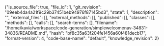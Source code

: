 {"is_source_file": true, "file_id": 1, "git_revision": "09eeb4da4a21f9c29b37451beb94976f87145bd3", "state": 1, "description": "", "external_files": [], "external_methods": [], "published": [], "classes": [], "methods": [], "calls": [], "search-terms": [], "filename": "/home/kavia/workspace/code-generation/simplewelcomenav-34831-34836/README.md", "hash": "bf8c35a63f204fe1456a60f481decb17", "format-version": 4, "code-base-name": "default", "knowledge_revision": 2}